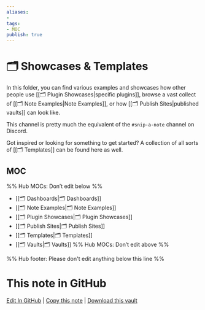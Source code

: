 ```yaml
---
aliases:
- 
tags: 
- MOC
publish: true
---
```


# 🗂️ Showcases & Templates

In this folder, you can find various examples and showcases how other people use [[🗂️ Plugin Showcases|specific plugins]], browse a vast collect of [[🗂️ Note Examples|Note Examples]], or how [[🗂️ Publish Sites|published vaults]] can look like. 

This channel is pretty much the equivalent of the `#snip-a-note` channel on Discord.

Got inspired or looking for something to get started? A collection of all sorts of [[🗂️ Templates]] can be found here as well.

## MOC

%% Hub MOCs: Don’t edit below  %%
-  [[🗂️ Dashboards|🗂️ Dashboards]]
-  [[🗂️ Note Examples|🗂️ Note Examples]]
-  [[🗂️ Plugin Showcases|🗂️ Plugin Showcases]]
-  [[🗂️ Publish Sites|🗂️ Publish Sites]]
-  [[🗂️ Templates|🗂️ Templates]]
-  [[🗂️ Vaults|🗂️ Vaults]]
%% Hub MOCs: Don’t edit above  %%

%% Hub footer: Please don't edit anything below this line %%

# This note in GitHub

<span class="git-footer">[Edit In GitHub](https://github.dev/obsidian-community/obsidian-hub/blob/main/03%20-%20Showcases%20%26%20Templates/%F0%9F%97%82%EF%B8%8F%2003%20-%20Showcases%20%26%20Templates.md "git-hub-edit-note") | [Copy this note](https://raw.githubusercontent.com/obsidian-community/obsidian-hub/main/03%20-%20Showcases%20%26%20Templates/%F0%9F%97%82%EF%B8%8F%2003%20-%20Showcases%20%26%20Templates.md "git-hub-copy-note") | [Download this vault](https://github.com/obsidian-community/obsidian-hub/archive/refs/heads/main.zip "git-hub-download-vault") </span>
